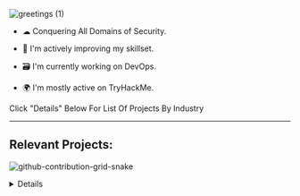 ![greetings (1)](https://user-images.githubusercontent.com/109401839/212478916-224c7588-ae9d-41bf-ad0f-228ab2e0d110.gif)

- ☁ Conquering All Domains of Security. 

- 🧠 I'm actively improving my skillset.

- 🗃 I'm currently working on DevOps.

- 🌍 I'm mostly active on TryHackMe.




Click "Details" Below For List Of Projects By Industry

---

<h2> Relevant Projects:</h2>

![github-contribution-grid-snake](https://user-images.githubusercontent.com/109401839/212478926-900d4c1f-7cc6-4334-a601-523e4f7c5a62.svg)

<details close>

</summary>

---

<h2> ☁️ Cloud DevOps Projects:</h2>

- [Native K8s Cloud Monitoring Application]

<details close>

<h2> 🔐Cybersecurity Projects:</h2>

<div>

</summary>

- [Summary of Cloud SOC Project](https://github.com/pludou/Cloud-SOC-Project-Directory)
- [Cloud SOC Pre-requisites](https://github.com/pludou/Cloud-SOC-PreReq)
- [Logging and Monitoring](https://github.com/pludou/Logging-and-Monitoring)
- [Microsoft Sentinel SIEM](https://github.com/pludou/Microsoft-Sentinel-SIEM-)
- [Secure Cloud Configuration](https://github.com/pludou/Secure-Cloud-Configuration)

---

<details close>

<h2> 💻Data Projects:</h2>

<div>

</summary>
  
  - [Creating & Processing Data Pipeline](https://github.com/fnabeel/Building-Pipelines)
  - [Data Science Collection](https://github.com/fnabeel/Data-Science-Collection)
  - [SpaceX Falcon-9](https://github.com/fnabeel/Space-X-Falcon-9)
  
---
<details close>

<h2>👨‍💻 SysAdmin Projects:</h2>

<div>

</summary>

- <b>osTicket (Help Desk Ticketing Systems)</b>
  - [osTicket: Prerequisites and Installation](https://github.com/pludou/osticket_prereqs)
  - [osTicket: Post-Installation Configuration](https://github.com/pludou/osTicket---Post-Install-Configuration)
  - [osTicket: Ticket Lifecycle Examples](https://github.com/pludou/osTicket---Ticket-Lifecycle-Intake-Through-Resolution)

- <b>Microsoft Azure</b>
  - [Configuring On-premises Active Directory within Azure VMs](https://github.com/pludou/configure-ad)
  - [Network Security Groups (NSGs) and Inspecting Network Protocols](https://github.com/fpludou/-azure-network-protocols)
  - [Network File Shares and Permissions](https://github.com/pludou/Network-File-Shares-and-Permissions)
  - [Building Intuition for DNS](https://github.com/pludou/Building-Intuition-for-DNS)
